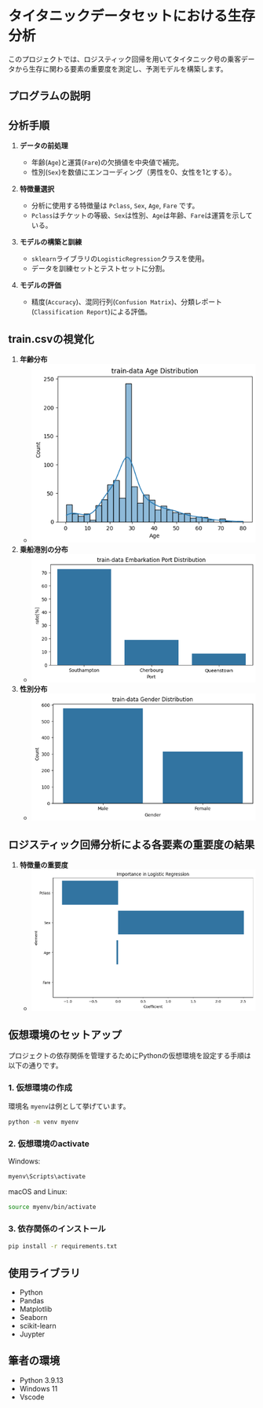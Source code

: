 # タイタニックデータセットにおける生存分析

このプロジェクトでは、ロジスティック回帰を用いてタイタニック号の乗客データから生存に関わる要素の重要度を測定し、予測モデルを構築します。

## プログラムの説明


## 分析手順

1. **データの前処理**
   - 年齢(`Age`)と運賃(`Fare`)の欠損値を中央値で補完。
   - 性別(`Sex`)を数値にエンコーディング（男性を0、女性を1とする）。

2. **特徴量選択**
   - 分析に使用する特徴量は `Pclass`, `Sex`, `Age`, `Fare` です。
   - `Pclass`はチケットの等級、`Sex`は性別、`Age`は年齢、`Fare`は運賃を示している。

3. **モデルの構築と訓練**
   - `sklearn`ライブラリの`LogisticRegression`クラスを使用。
   - データを訓練セットとテストセットに分割。

4. **モデルの評価**
   - 精度(`Accuracy`)、混同行列(`Confusion Matrix`)、分類レポート(`Classification Report`)による評価。

## train.csvの視覚化

1. **年齢分布**
   - ![Age Distribution](./result/age_plot.png)
2. **乗船港別の分布**
   - ![Embarkation Port Distribution](./result/embarkation_port_rate.png)
3. **性別分布**
   - ![Gender Distribution](./result/sex_rate_plot.png)

## ロジスティック回帰分析による各要素の重要度の結果
1. **特徴量の重要度**
   - ![Feature Importance](./result/PFI_result.png)
   
## 仮想環境のセットアップ

プロジェクトの依存関係を管理するためにPythonの仮想環境を設定する手順は以下の通りです。

### 1. 仮想環境の作成
環境名 `myenv`は例として挙げています。
```bash 
python -m venv myenv
```
### 2. 仮想環境のactivate
Windows:
```bash
myenv\Scripts\activate
```
macOS and Linux:
```bash
source myenv/bin/activate
```
### 3. 依存関係のインストール
```bash
pip install -r requirements.txt
```
## 使用ライブラリ

- Python
- Pandas
- Matplotlib
- Seaborn
- scikit-learn
- Juypter

## 筆者の環境

- Python 3.9.13
- Windows 11
- Vscode


